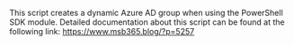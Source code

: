 This script creates a dynamic Azure AD group when using the PowerShell SDK module. Detailed documentation about this script can be found at the following link: 
https://www.msb365.blog/?p=5257
